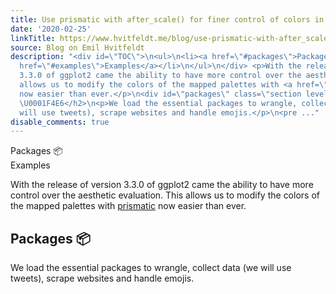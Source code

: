 ```yaml
---
title: Use prismatic with after_scale() for finer control of colors in ggplot2
date: '2020-02-25'
linkTitle: https://www.hvitfeldt.me/blog/use-prismatic-with-after_scale-for-finer-control-of-colors-in-ggplot2/
source: Blog on Emil Hvitfeldt
description: "<div id=\"TOC\">\n<ul>\n<li><a href=\"#packages\">Packages \U0001F4E6</a></li>\n<li><a
  href=\"#examples\">Examples</a></li>\n</ul>\n</div> <p>With the release of version
  3.3.0 of ggplot2 came the ability to have more control over the aesthetic evaluation.\nThis
  allows us to modify the colors of the mapped palettes with <a href=\"https://github.com/EmilHvitfeldt/prismatic\">prismatic</a>
  now easier than ever.</p>\n<div id=\"packages\" class=\"section level2\">\n<h2>Packages
  \U0001F4E6</h2>\n<p>We load the essential packages to wrangle, collect data (we
  will use tweets), scrape websites and handle emojis.</p>\n<pre ..."
disable_comments: true
---
```

<div id="TOC">
<ul>
<li><a href="#packages">Packages 📦</a></li>
<li><a href="#examples">Examples</a></li>
</ul>
</div> <p>With the release of version 3.3.0 of ggplot2 came the ability to have more control over the aesthetic evaluation.
This allows us to modify the colors of the mapped palettes with <a href="https://github.com/EmilHvitfeldt/prismatic">prismatic</a> now easier than ever.</p>
<div id="packages" class="section level2">
<h2>Packages 📦</h2>
<p>We load the essential packages to wrangle, collect data (we will use tweets), scrape websites and handle emojis.</p>
<pre ...